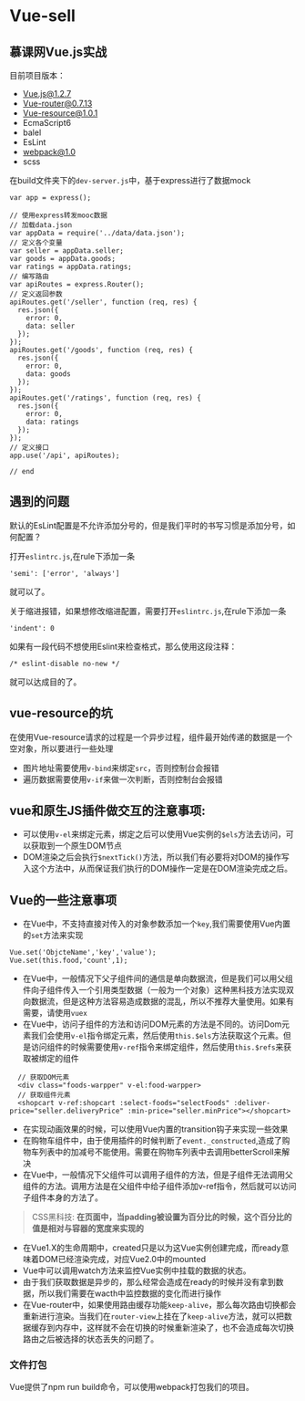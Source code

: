 # Vue-sell
## 慕课网Vue.js实战

目前项目版本：  

 - Vue.js@1.2.7
 - Vue-router@0.7.13
 - Vue-resource@1.0.1
 - EcmaScript6
 - balel
 - EsLint
 - webpack@1.0
 - scss  

在build文件夹下的`dev-server.js`中，基于express进行了数据mock  
```
var app = express();

// 使用express转发mooc数据
// 加载data.json
var appData = require('../data/data.json');
// 定义各个变量
var seller = appData.seller;
var goods = appData.goods;
var ratings = appData.ratings;
// 编写路由
var apiRoutes = express.Router();
// 定义返回参数
apiRoutes.get('/seller', function (req, res) {
  res.json({
    error: 0,
    data: seller
  });
});
apiRoutes.get('/goods', function (req, res) {
  res.json({
    error: 0,
    data: goods
  });
});
apiRoutes.get('/ratings', function (req, res) {
  res.json({
    error: 0,
    data: ratings
  });
});
// 定义接口
app.use('/api', apiRoutes);

// end
```

 ## 遇到的问题  
 默认的EsLint配置是不允许添加分号的，但是我们平时的书写习惯是添加分号，如何配置？  

 打开`eslintrc.js`,在rule下添加一条
 ```
 'semi': ['error', 'always']
 ```  
 就可以了。  

 关于缩进报错，如果想修改缩进配置，需要打开`eslintrc.js`,在rule下添加一条  
 ```
 'indent': 0
 ```  
 如果有一段代码不想使用Eslint来检查格式，那么使用这段注释：
 ```
 /* eslint-disable no-new */
 ```  
 就可以达成目的了。  

 ## vue-resource的坑
 在使用Vue-resource请求的过程是一个异步过程，组件最开始传递的数据是一个空对象，所以要进行一些处理
  - 图片地址需要使用`v-bind`来绑定`src`，否则控制台会报错
  - 遍历数据需要使用`v-if`来做一次判断，否则控制台会报错  

## vue和原生JS插件做交互的注意事项:
  - 可以使用`v-el`来绑定元素，绑定之后可以使用Vue实例的`$els`方法去访问，可以获取到一个原生DOM节点  
  - DOM渲染之后会执行`$nextTick()`方法，所以我们有必要将对DOM的操作写入这个方法中，从而保证我们执行的DOM操作一定是在DOM渲染完成之后。  

## Vue的一些注意事项
 - 在Vue中，不支持直接对传入的对象参数添加一个`key`,我们需要使用Vue内置的`set`方法来实现  
```
Vue.set('ObjcteName','key','value');
Vue.set(this.food,'count',1);
``` 
- 在Vue中，一般情况下父子组件间的通信是单向数据流，但是我们可以用父组件向子组件传入一个引用类型数据（一般为一个对象）这种黑科技方法实现双向数据流，但是这种方法容易造成数据的混乱，所以不推荐大量使用。如果有需要，请使用`vuex`  
- 在Vue中，访问子组件的方法和访问DOM元素的方法是不同的。访问Dom元素我们会使用`v-el`指令绑定元素，然后使用`this.$els`方法获取这个元素。但是访问组件的时候需要使用`v-ref`指令来绑定组件，然后使用`this.$refs`来获取被绑定的组件
```
  // 获取DOM元素
  <div class="foods-warpper" v-el:food-warpper>
  // 获取组件元素
  <shopcart v-ref:shopcart :select-foods="selectFoods" :deliver-price="seller.deliveryPrice" :min-price="seller.minPrice"></shopcart>
```
- 在实现动画效果的时候，可以使用Vue内置的transition钩子来实现一些效果  
- 在购物车组件中，由于使用插件的时候判断了`event._constructed`,造成了购物车列表中的加减号不能使用。需要在购物车列表中去调用betterScroll来解决  
- 在Vue中，一般情况下父组件可以调用子组件的方法，但是子组件无法调用父组件的方法。调用方法是在父组件中给子组件添加v-ref指令，然后就可以访问子组件本身的方法了。

> CSS黑科技: **在页面中，当padding被设置为百分比的时候，这个百分比的值是相对与容器的宽度来实现的**  

 - 在Vue1.X的生命周期中，created只是以为这Vue实例创建完成，而ready意味着DOM已经渲染完成，对应Vue2.0中的mounted  
 - Vue中可以调用watch方法来监控Vue实例中挂载的数据的状态。  
 - 由于我们获取数据是异步的，那么经常会造成在ready的时候并没有拿到数据，所以我们需要在wacth中监控数据的变化而进行操作  
 - 在Vue-router中，如果使用路由缓存功能`keep-alive`，那么每次路由切换都会重新进行渲染。当我们在`router-view`上挂在了`keep-alive`方法，就可以把数据缓存到内存中，这样就不会在切换的时候重新渲染了，也不会造成每次切换路由之后被选择的状态丢失的问题了。  

### 文件打包
Vue提供了npm run build命令，可以使用webpack打包我们的项目。


